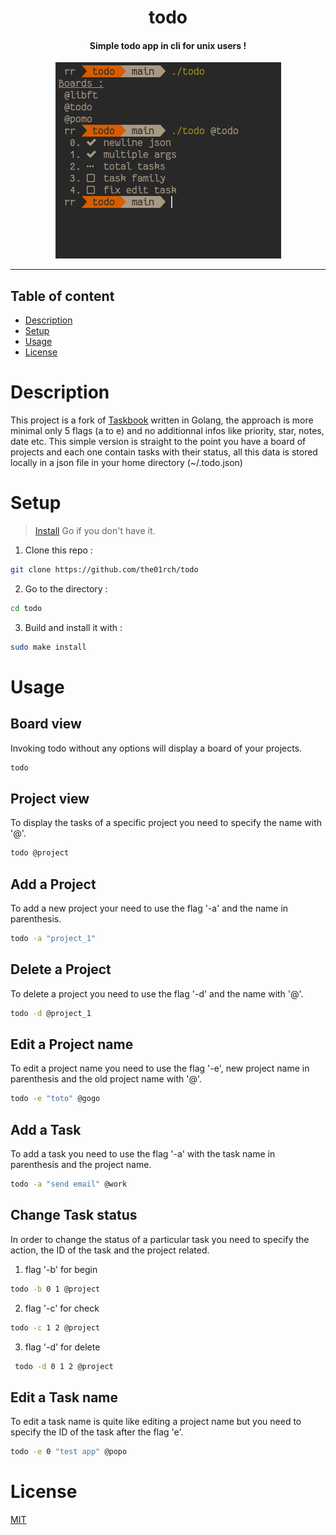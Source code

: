<h1 align="center">todo</h1>
<h4 align="center">Simple todo app in cli for unix users !</h4>
<div align="center"><img alt="todo" src="data/todo.png"/></div>

---

## Table of content

- [Description](#description)
- [Setup](#setup)
- [Usage](#usage)
- [License](#license)

# Description

This project is a fork of [Taskbook](https://github.com/klaudiosinani/taskbook)
written in Golang, the approach is more minimal only 5 flags (a to e) and no
additionnal infos like priority, star, notes, date etc. This simple version is
straight to the point you have a board of projects and each one contain tasks
with their status, all this data is stored locally in a json file in your
home directory (~/.todo.json)

# Setup

> [Install](https://go.dev/doc/install) Go if you don't have it.

1. Clone this repo : 
```bash 
git clone https://github.com/the01rch/todo
```
2. Go to the directory : 
```bash 
cd todo 
```
3. Build and install it with : 
```bash
sudo make install
 ```

# Usage

## Board view

Invoking todo without any options will display a board of your projects.

```bash
todo
```

## Project view

To display the tasks of a specific project you need to specify the name with '@'.

```bash
todo @project
```

## Add a Project

To add a new project your need to use the flag '-a' and the name in parenthesis.

```bash
todo -a "project_1"
```

## Delete a Project

To delete a project you need to use the flag '-d' and the name with '@'.

```bash
todo -d @project_1
```

## Edit a Project name

To edit a project name you need to use the flag '-e', new project name in
parenthesis and the old project name with '@'.

```bash
todo -e "toto" @gogo
```

## Add a Task

To add a task you need to use the flag '-a' with the task name in parenthesis
and the project name.

```bash
todo -a "send email" @work
```

## Change Task status

In order to change the status of a particular task you need to specify the
action, the ID of the task and the project related. 

1. flag '-b' for begin

 ```bash
 todo -b 0 1 @project
 ```
2. flag '-c' for check

 ```bash
todo -c 1 2 @project
```
3. flag '-d' for delete

```bash
 todo -d 0 1 2 @project
 ```

## Edit a Task name

To edit a task name is quite like editing a project name but you need 
to specify the ID of the task after the flag 'e'.

```bash
todo -e 0 "test app" @popo
```

# License

[MIT](https://github.com/the01rch/todo/blob/main/LICENSE.md)
